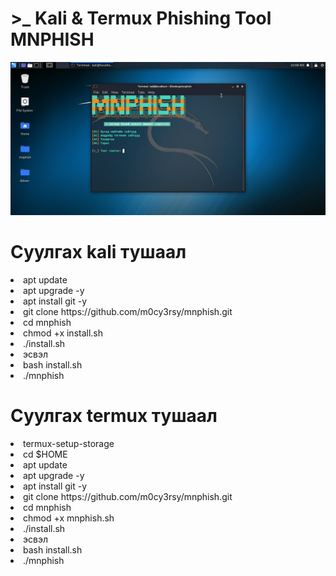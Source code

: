 <h1> >_ Kali & Termux Phishing Tool MNPHISH </h1>

<img src="https://github.com/m0cy3rsy/mnphish/blob/main/sc.jpg">

<h1> Суулгах kali тушаал </h1>

<li> apt update </li>

<li> apt upgrade -y </li>

<li> apt install git -y </li>

<li> git clone https://github.com/m0cy3rsy/mnphish.git </li>

<li> cd mnphish </li>

<li> chmod +x install.sh </li>

<li> ./install.sh </li>

<li> эсвэл </li>

<li> bash install.sh </li>

<li> ./mnphish </li>

<h1> Суулгах termux тушаал </h1>

<li> termux-setup-storage </li>

<li> cd $HOME </li>

<li> apt update </li>

<li> apt upgrade -y </li>

<li> apt install git -y </li>

<li> git clone https://github.com/m0cy3rsy/mnphish.git </li>

<li> cd mnphish </li>

<li> chmod +x mnphish.sh </li>

<li> ./install.sh </li>

<li> эсвэл </li>

<li> bash install.sh </li>

<li> ./mnphish </li>
